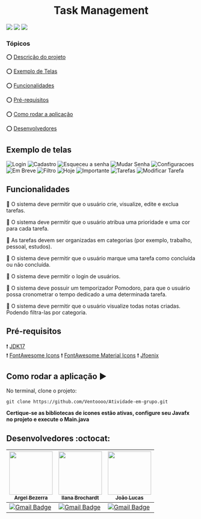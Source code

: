 
<h1 style="text-align: center;">Task Management</h1>   

<img src ="https://img.shields.io/static/v1?label=Java&message=17.0.6&color=blue&style=for-the-badge&logo=oracle"/> <img src="https://img.shields.io/static/v1?label=IntelliJ%20IDEA&message=2022.3.1&color=blueviolet&style=for-the-badge&logo=intellijidea"/> <img src="http://img.shields.io/static/v1?label=STATUS&message=EM%20DESENVOLVIMENTO&color=RED&style=for-the-badge"/>  

### Tópicos

:o: [Descrição do projeto](#descrição-geral-do-projeto-pencil)

:o: [Exemplo de Telas](#exemplo-de-telas)

:o: [Funcionalidades](#funcionalidades)

:o: [Pré-requisitos](#pré-requisitos)

:o: [Como rodar a aplicação](#como-rodar-a-aplicação-arrow_forward)

:o: [Desenvolvedores](#desenvolvedores-octocat)

## Exemplo de telas

![Login](assets/telas/login.png)
![Cadastro](assets/telas/cadastro.png)
![Esqueceu a senha](assets/telas/esqueceuasenha.png)
![Mudar Senha](assets/telas/mudarsenha.png)
![Configuracoes](assets/telas/configs.png)
![Em Breve](assets/telas/embreve.png)
![Filtro](assets/telas/filtro.png)
![Hoje](assets/telas/hoje.png)
![Importante](assets/telas/Importante.png)
![Tarefas](assets/telas/tarefas.png)
![Modificar Tarefa](assets/telas/modificartarefa.png)


## Funcionalidades

:pushpin: O sistema deve permitir que o usuário crie, visualize, edite e exclua tarefas.

:pushpin: O sistema deve permitir que o usuário atribua uma prioridade e uma cor para cada tarefa.

:pushpin: As tarefas devem ser organizadas em categorias (por exemplo, trabalho, pessoal, estudos).

:pushpin: O sistema deve permitir que o usuário marque uma tarefa como concluída ou não concluída.

:pushpin: O sistema deve permitir o login de usuários.

:pushpin: O sistema deve possuir um temporizador Pomodoro, para que o usuário possa cronometrar o tempo dedicado a uma determinada tarefa.

:pushpin: O sistema deve permitir que o usuário visualize todas notas criadas. Podendo filtra-las por categoria.

## Pré-requisitos

:heavy_exclamation_mark: [JDK17](https://www.oracle.com/br/java/technologies/downloads/#java17)  
:heavy_exclamation_mark: [FontAwesome Icons](https://repo1.maven.org/maven2/de/jensd/fontawesomefx-fontawesome/4.7.0-9.1.2/)
:heavy_exclamation_mark: [FontAwesome Material Icons](https://repo.maven.apache.org/maven2/de/jensd/fontawesomefx-materialicons/2.2.0-9.1.2/)
:heavy_exclamation_mark: [Jfoenix](https://jar-download.com/artifacts/com.jfoenix/jfoenix/9.0.10/source-code)

## Como rodar a aplicação :arrow_forward:

No terminal, clone o projeto:

```  
git clone https://github.com/Ventoooo/Atividade-em-grupo.git  
```  
**Certique-se as bibliotecas de icones estão ativas, configure seu Javafx no projeto e execute o Main.java**

## Desenvolvedores :octocat:

| [<img src="https://avatars.githubusercontent.com/u/100112734?v=4" width=115><br><sub>Argel Bezerra</sub>](https://github.com/Ventoooo)  | [<img src="https://avatars.githubusercontent.com/u/124218783?v=4" width=115><br><sub>Ilana Brochardt</sub>](https://github.com/Ilanabrochardt) | [<img src="https://avatars.githubusercontent.com/u/65697819?v=4" width=115><br><sub>João Lucas</sub>](https://github.com/lukajlp) |  
| ------------- | ------------- | ------------- | 
| [![Gmail Badge](https://img.shields.io/badge/-arbezerra14@outlook.com-c14438?style=social&logo=microsoftoutlook&link=mailto:arbezerra14@outlook.com)](mailto:arbezerra14@outlook.com)  | [![Gmail Badge](https://img.shields.io/badge/-ilanabrochardtps@gmail.com-c14438?style=social&logo=gmail&link=mailto:ilanabrochardtps@gmail.com)](mailto:ilanabrochardtps@gmail.com)  |  [![Gmail Badge](https://img.shields.io/badge/-joaolucas.psantana@gmail.com-c14438?style=social&logo=gmail&link=mailto:joaolucas.psantana@gmail.com)](mailto:joaolucas.psantana@gmail.com)
